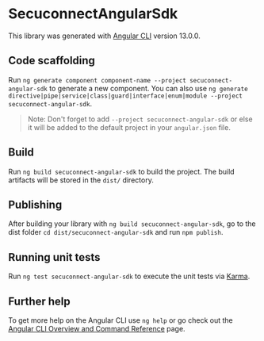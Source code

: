 # SecuconnectAngularSdk

This library was generated with [Angular CLI](https://github.com/angular/angular-cli) version 13.0.0.

## Code scaffolding

Run `ng generate component component-name --project secuconnect-angular-sdk` to generate a new component. You can also use `ng generate directive|pipe|service|class|guard|interface|enum|module --project secuconnect-angular-sdk`.
> Note: Don't forget to add `--project secuconnect-angular-sdk` or else it will be added to the default project in your `angular.json` file. 

## Build

Run `ng build secuconnect-angular-sdk` to build the project. The build artifacts will be stored in the `dist/` directory.

## Publishing

After building your library with `ng build secuconnect-angular-sdk`, go to the dist folder `cd dist/secuconnect-angular-sdk` and run `npm publish`.

## Running unit tests

Run `ng test secuconnect-angular-sdk` to execute the unit tests via [Karma](https://karma-runner.github.io).

## Further help

To get more help on the Angular CLI use `ng help` or go check out the [Angular CLI Overview and Command Reference](https://angular.io/cli) page.
